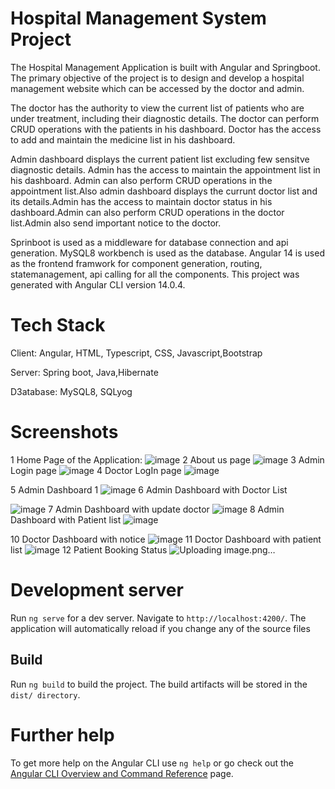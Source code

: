 # Hospital Management System Project

The Hospital Management Application is built with Angular and Springboot. The primary objective of the project is to design and develop a hospital management website which can be accessed by the doctor and admin.

The doctor has the authority to view the current list of patients who are under treatment, including their diagnostic details. The doctor can perform CRUD operations with the patients in his dashboard. Doctor has the access to add and maintain the medicine list in his dashboard.

Admin dashboard displays the current patient list excluding few sensitve diagnostic details. Admin has the access to maintain the appointment list in his dashboard. Admin can also perform CRUD operations in the appointment list.Also admin dashboard displays the currunt doctor list and its details.Admin has the access to maintain doctor status in his dashboard.Admin can also perform CRUD operations in the doctor list.Admin also send important notice to the doctor.

Sprinboot is used as a middleware for database connection and api generation. MySQL8 workbench is used as the database. Angular 14 is used as the frontend framwork for component generation, routing, statemanagement, api calling for all the components. This project was generated with Angular CLI version 14.0.4.


# Tech Stack
Client: Angular, HTML, Typescript, CSS, Javascript,Bootstrap

Server: Spring boot, Java,Hibernate

 D3atabase: MySQL8, SQLyog

# Screenshots

1 Home Page of the Application:
![image](https://github.com/suyog888/Hospital-Management-Suyog/assets/102501989/66945258-7f61-4622-ade8-ad00ab3cd395)
2 About us page
![image](https://github.com/suyog888/Hospital-Management-Suyog/assets/102501989/1a077cd1-3338-4a0f-af3c-cd91cc553ecc)
3 Admin Login page
![image](https://github.com/suyog888/Hospital-Management-Suyog/assets/102501989/26bdb969-937d-4fad-81eb-ddc2ce945bea)
4 Doctor LogIn page
![image](https://github.com/suyog888/Hospital-Management-Suyog/assets/102501989/5bfd0457-02bb-43eb-ad2f-a1752bcd4b93)

5 Admin Dashboard 1
![image](https://github.com/suyog888/Hospital-Management-Suyog/assets/102501989/43771faf-9cf7-44cb-8950-83b75f614ac3)
6 Admin Dashboard with Doctor List

![image](https://github.com/suyog888/Hospital-Management-Suyog/assets/102501989/d126946f-cc36-4823-bf51-8b0e4dd4c8da)
7 Admin Dashboard with update doctor
![image](https://github.com/suyog888/Hospital-Management-Suyog/assets/102501989/51b87b05-eda7-42e6-9e9a-ee28562cc634)
8 Admin Dashboard with Patient list
![image](https://github.com/suyog888/Hospital-Management-Suyog/assets/102501989/72211f50-b2e8-4c8c-8089-83d991fb5889)

10 Doctor Dashboard with notice
![image](https://github.com/suyog888/Hospital-Management-Suyog/assets/102501989/5c4f255d-56cd-42ab-af5e-e652121273c2)
11 Doctor Dashboard with patient list
![image](https://github.com/suyog888/Hospital-Management-Suyog/assets/102501989/17a479b6-5e77-42d6-b6ca-e9f1aafd4f8b)
12 Patient Booking Status
![Uploading image.png…]()






# Development server
Run  `ng serve` for a dev server. Navigate to `http://localhost:4200/`. The application will automatically reload if you change any of the source files

## Build
Run `ng build` to build the project. The build artifacts will be stored in the `dist/ directory`.

# Further help
To get more help on the Angular CLI use `ng help` or go check out the [Angular CLI Overview and Command Reference](https://angular.io/cli) page.
